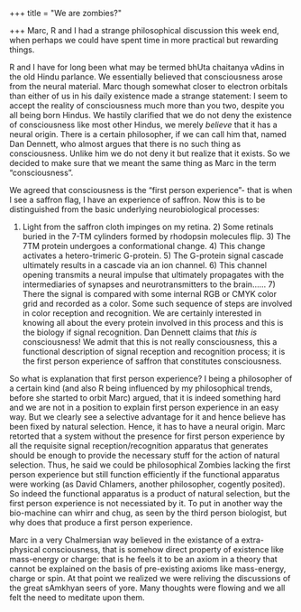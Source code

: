 +++
title = "We are zombies?"

+++
Marc, R and I had a strange philosophical discussion this week end, when
perhaps we could have spent time in more practical but rewarding things.

R and I have for long been what may be termed bhUta chaitanya vAdins in
the old Hindu parlance. We essentially believed that consciousness arose
from the neural material. Marc though somewhat closer to electron
orbitals than either of us in his daily existence made a strange
statement: I seem to accept the reality of consciousness much more than
you two, despite you all being born Hindus. We hastily clarified that we
do not deny the existence of consciousness like most other Hindus, we
merely *believe* that it has a neural origin. There is a certain
philosopher, if we can call him that, named Dan Dennett, who almost
argues that there is no such thing as consciousness. Unlike him we do
not deny it but realize that it exists. So we decided to make sure that
we meant the same thing as Marc in the term “consciousness”.

We agreed that consciousness is the “first person experience”- that is
when I see a saffron flag, I have an experience of saffron. Now this is
to be distinguished from the basic underlying neurobiological processes:
1) Light from the saffron cloth impinges on my retina. 2) Some retinals
buried in the 7-TM cylinders formed by rhodopsin molecules flip. 3) The
7TM protein undergoes a conformational change. 4) This change activates
a hetero-trimeric G-protein. 5) The G-protein signal cascade ultimately
results in a cascade via an ion channel. 6) This channel opening
transmits a neural impulse that ultimately propagates with the
intermediaries of synapses and neurotransmitters to the brain…… 7) There
the signal is compared with some internal RGB or CMYK color grid and
recorded as a color. Some such sequence of steps are involved in color
reception and recognition. We are certainly interested in knowing all
about the every protein involved in this process and this is the biology
if signal recognition. Dan Dennett claims that *this is* consciousness\!
We admit that this is not really consciousness, this a functional
description of signal reception and recognition process; it is the first
person experience of saffron that constitutes consciousness.

So what is explanation that first person experience? I being a
philosopher of a certain kind (and also R being influenced by my
philosophical trends, before she started to orbit Marc) argued, that it
is indeed something hard and we are not in a position to explain first
person experience in an easy way. But we clearly see a selective
advantage for it and hence believe has been fixed by natural selection.
Hence, it has to have a neural origin. Marc retorted that a system
without the presence for first person experience by all the requisite
signal reception/recognition apparatus that generates should be enough
to provide the necessary stuff for the action of natural selection.
Thus, he said we could be philosophical Zombies lacking the first person
experience but still function efficiently if the functional apparatus
were working (as David Chlamers, another philosopher, cogently posited).
So indeed the functional apparatus is a product of natural selection,
but the first person experience is not necessiated by it. To put in
another way the bio-machine can whirr and chug, as seen by the third
person biologist, but why does that produce a first person experience.

Marc in a very Chalmersian way believed in the existance of a
extra-physical consciousness, that is somehow direct property of
existence like mass-energy or charge: that is he feels it to be an axiom
in a theory that cannot be explained on the basis of pre-existing axioms
like mass-energy, charge or spin. At that point we realized we were
reliving the discussions of the great sAmkhyan seers of yore. Many
thoughts were flowing and we all felt the need to meditate upon them.
